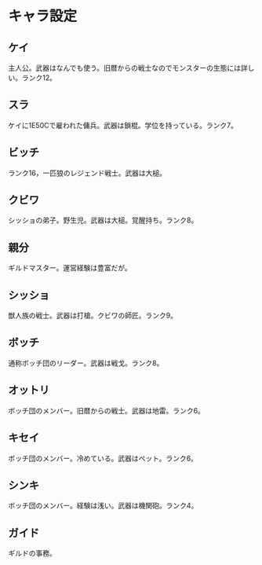 # キャラ設定

## ケイ

主人公。武器はなんでも使う。旧暦からの戦士なのでモンスターの生態には詳しい。ランク12。  

## スラ

ケイに1E50Cで雇われた傭兵。武器は鎖棍。学位を持っている。ランク7。  

## ビッチ

ランク16，一匹狼のレジェンド戦士。武器は大槌。  

## クビワ

シッショの弟子。野生児。武器は大槌。覚醒持ち。ランク8。  

## 親分

ギルドマスター。運営経験は豊富だが。  

## シッショ

獣人族の戦士。武器は打槍。クビワの師匠。ランク9。  

## ボッチ

通称ボッチ団のリーダー。武器は戦戈。ランク8。  

## オットリ

ボッチ団のメンバー。旧暦からの戦士。武器は地雷。ランク6。  

## キセイ

ボッチ団のメンバー。冷めている。武器はペット。ランク6。  

## シンキ

ボッチ団のメンバー。経験は浅い。武器は機関砲。ランク4。  

## ガイド

ギルドの事務。
